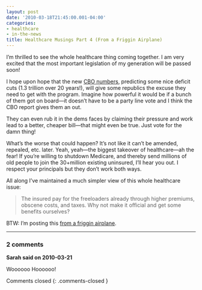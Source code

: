 ```yaml
---
layout: post
date: '2010-03-18T21:45:00.001-04:00'
categories:
- healthcare
- in-the-news
title: Healthcare Musings Part 4 (From a Friggin Airplane)
---
```


I’m thrilled to see the whole healthcare thing coming together. I am very excited that the most important legislation of my generation will be passed soon!

I hope upon hope that the new [CBO numbers](http://www.reuters.com/article/idUSTRE61O4NV20100319), predicting some nice deficit cuts (1.3 trillion over 20 years!), will give some republics the excuse they need to get with the program. Imagine how powerful it would be if a bunch of them got on board—it doesn’t have to be a party line vote and I think the CBO report gives them an out. 

They can even rub it in the dems faces by claiming their pressure and work lead to a better, cheaper bill—that might even be true. Just vote for the damn thing!

What’s the worse that could happen? It’s not like it can’t be amended, repealed, etc. later. Yeah, yeah—the biggest takeover of healthcare—ah the fear! If you’re willing to shutdown Medicare, and thereby send millions of old people to join the 30+million existing uninsured, I’ll hear you out. I respect your principals but they don’t work both ways.

All along I’ve maintained a much simpler view of this whole healthcare issue:

> The insured pay for the freeloaders already through higher premiums, obscene costs, and taxes. Why not make it official and get some benefits ourselves?

BTW: I’m posting this [from a friggin airplane](http://twitter.com/mharen/status/10699650341).

---

### 2 comments

**Sarah said on 2010-03-21**

Woooooo Hoooooo!

Comments closed
{: .comments-closed }